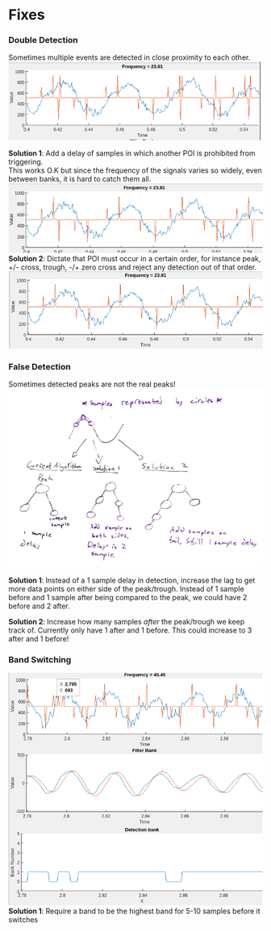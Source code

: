 # Fixes
### Double Detection
Sometimes multiple events are detected in close proximity to each other.
![Double detect](./.images/before_counter.png)

**Solution 1**: Add a delay of samples in which another POI is prohibited from triggering.  
This works O.K but since the frequency of the signals varies so widely, even between banks, it is hard to catch them all.  
![Solution 1](./.images/after_counter.png)  
**Solution 2**: Dictate that POI must occur in a certain order, for instance peak, +/- cross, trough, -/+ zero cross and reject any detection out of that order.  
![Solution 2](./.images/after_solution2.png)
### False Detection
Sometimes detected peaks are not the real peaks!
![False detection Sol](./.images/false_detection_sol.png)

**Solution 1**: Instead of a 1 sample delay in detection, increase the lag to get more data points on either side of the peak/trough. Instead of 1 sample before and 1 sample after being compared to the peak, we could have 2 before and 2 after.  

**Solution 2**: Increase how many samples _after_ the peak/trough we keep track of. Currently only have 1 after and 1 before. This could increase to 3 after and 1 before!

### Band Switching
![Band switching issue](./.images/band_switching_issue.png)  
**Solution 1**: Require a band to be the highest band for 5-10 samples before it switches

